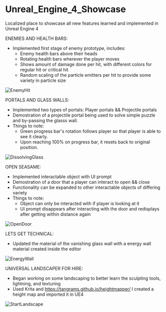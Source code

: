 # Unreal_Engine_4_Showcase
Localized place to showcase all new features learned and implemented in Unreal Engine 4 


ENEMIES AND HEALTH BARS:
  - Implemented first stage of enemy prototype, includes:
    - Enemy health bars above their heads
    - Rotating health bars wherever the player moves
    - Shows amount of damage done per hit, with different colors for regular hit or critical hit
    - Random scaling of the particle emitters per hit to provide some variety in particle size

![EnemyHit](https://user-images.githubusercontent.com/54217603/114228765-ee505500-9944-11eb-9080-4b2baa20ab8a.gif)


PORTALS AND GLASS WALLS:
  - Implemented two types of portals: Player portals && Projectile portals
  - Demostration of a projectile portal being used to solve simple puzzle and by-passing the glasss wall.
  - Things to note: 
    - Green progress bar's rotation follows player so that player is able to see it clearly. 
    - Upon reaching 100% on progress bar, it resets back to original position.


![DissolvingGlass](https://user-images.githubusercontent.com/54217603/114225759-b810d680-9940-11eb-860d-a55f6ea5f333.gif)

OPEN SEASAME:
  - Implemented interactable object with UI prompt
  - Demostration of a door that a player can interact to open && close
  - Functionality can be expanded to other interactable objects of differing variety
  - Things to note:
    - Object can only be interacted with if player is looking at it
    - UI prompt disappears after interacting with the door and redisplays after getting within distance again

![OpenDoor](https://user-images.githubusercontent.com/54217603/114724581-b3b23800-9d09-11eb-9676-e2ab5020f1f2.gif)


LETS GET TECHNICAL:
  - Updated the material of the vanishing glass wall with a energy wall material created inside the editor

![EnergyWall](https://user-images.githubusercontent.com/54217603/114725694-b5303000-9d0a-11eb-8a26-bb4c8e9c5aad.gif)


UNIVERSAL LANDSCAPER FOR HIRE:
  - Began working on some landscaping to better learn the sculpting tools, lightning, and texturing
  - Used Krita and https://tangrams.github.io/heightmapper/ I created a height map and imported it in UE4

![StartLandscape](https://user-images.githubusercontent.com/54217603/115094375-48c05700-9eeb-11eb-873b-472c5ac40b78.gif)


